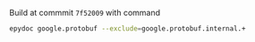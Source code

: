 Build at commmit `7f52009` with command

```bash
epydoc google.protobuf --exclude=google.protobuf.internal.+
```
